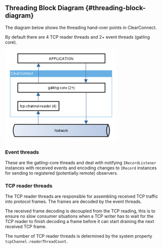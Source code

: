 ## Threading Block Diagram {#threading-block-diagram}

The diagram below shows the threading hand-over points in ClearConnect.

By default there are 4 TCP reader threads and 2+ event threads (gatling core). 


![](../assets/threading_block_diagram.png)

### Event threads
These are the gatling-core threads and deal with notifying `IRecordListener` instances with received events and encoding changes to `IRecord` instances for sending to registered (potentially remote) observers.

### TCP reader threads
The TCP reader threads are responsible for assembling received TCP traffic into protocol frames. The frames are decoded by the event threads. 

The received frame decoding is decoupled from the TCP reading, this is to ensure no slow consumer situations when a TCP writer has to wait for the TCP reader to finish decoding a frame before it can start draining the next received TCP frame.

The number of TCP reader threads is determined by the system property `tcpChannel.readerThreadCount`.